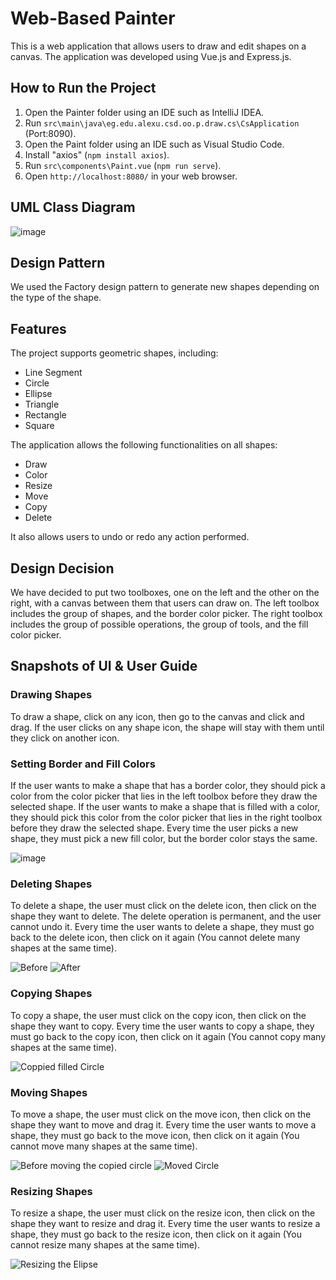 # Web-Based Painter

This is a web application that allows users to draw and edit shapes on a canvas. The application was developed using Vue.js and Express.js.

## How to Run the Project

1. Open the Painter folder using an IDE such as IntelliJ IDEA.
2. Run `src\main\java\eg.edu.alexu.csd.oo.p.draw.cs\CsApplication` (Port:8090).
3. Open the Paint folder using an IDE such as Visual Studio Code.
4. Install "axios" (`npm install axios`).
5. Run `src\components\Paint.vue` (`npm run serve`).
6. Open `http://localhost:8080/` in your web browser.

## UML Class Diagram

![image](https://github.com/ssammlek/Painter/assets/51189763/a10fe486-8537-41b3-88f8-51eb8dd58f92)

## Design Pattern
We used the Factory design pattern to generate new shapes depending on the type of the shape.

## Features

The project supports geometric shapes, including:

- Line Segment
- Circle
- Ellipse
- Triangle
- Rectangle
- Square

The application allows the following functionalities on all shapes:

- Draw
- Color
- Resize
- Move
- Copy
- Delete

It also allows users to undo or redo any action performed.

## Design Decision

We have decided to put two toolboxes, one on the left and the other on the right, with a canvas between them that users can draw on. The left toolbox includes the group of shapes, and the border color picker. The right toolbox includes the group of possible operations, the group of tools, and the fill color picker.

## Snapshots of UI & User Guide

### Drawing Shapes

To draw a shape, click on any icon, then go to the canvas and click and drag. If the user clicks on any shape icon, the shape will stay with them until they click on another icon.

### Setting Border and Fill Colors

If the user wants to make a shape that has a border color, they should pick a color from the color picker that lies in the left toolbox before they draw the selected shape. If the user wants to make a shape that is filled with a color, they should pick this color from the color picker that lies in the right toolbox before they draw the selected shape. Every time the user picks a new shape, they must pick a new fill color, but the border color stays the same.

![image](https://github.com/ssammlek/Painter/assets/51189763/a6618052-3ec5-4b70-8115-4cb632ccd6f2)

### Deleting Shapes

To delete a shape, the user must click on the delete icon, then click on the shape they want to delete. The delete operation is permanent, and the user cannot undo it. Every time the user wants to delete a shape, they must go back to the delete icon, then click on it again (You cannot delete many shapes at the same time).

![Before](https://github.com/ssammlek/Painter/assets/51189763/4f2f878b-6ad1-444f-b1c1-aed152cd10eb)
![After](https://github.com/ssammlek/Painter/assets/51189763/eedea362-ff1c-40fa-9160-37cf37594905)

### Copying Shapes

To copy a shape, the user must click on the copy icon, then click on the shape they want to copy. Every time the user wants to copy a shape, they must go back to the copy icon, then click on it again (You cannot copy many shapes at the same time).

![Coppied filled Circle](https://github.com/ssammlek/Painter/assets/51189763/a529e449-1184-4dd4-8f7b-229424d030fd)

### Moving Shapes

To move a shape, the user must click on the move icon, then click on the shape they want to move and drag it. Every time the user wants to move a shape, they must go back to the move icon, then click on it again (You cannot move many shapes at the same time).

![Before moving the copied circle](https://github.com/ssammlek/Painter/assets/51189763/9806bd2a-41cd-4be5-a63d-ac42aefefd0d)
![Moved Circle](https://github.com/ssammlek/Painter/assets/51189763/59de3b56-9984-467c-9067-57e6adc1ad29)


### Resizing Shapes

To resize a shape, the user must click on the resize icon, then click on the shape they want to resize and drag it. Every time the user wants to resize a shape, they must go back to the resize icon, then click on it again (You cannot resize many shapes at the same time).

![Resizing the Elipse](https://github.com/ssammlek/Painter/assets/51189763/232d3ae0-d7b6-41a4-b1f9-cc08ad6c39d0)
